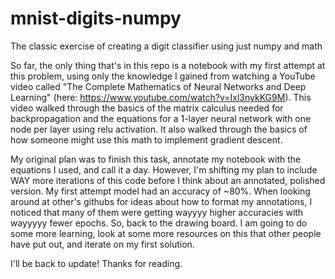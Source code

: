 # mnist-digits-numpy
The classic exercise of creating a digit classifier using just numpy and math

So far, the only thing that's in this repo is a notebook with my first attempt at this problem, using only the knowledge I gained from watching a YouTube video called "The Complete Mathematics of Neural Networks and Deep Learning" (here: https://www.youtube.com/watch?v=Ixl3nykKG9M). This video walked through the basics of the matrix calculus needed for backpropagation and the equations for a 1-layer neural network with one node per layer using relu activation. It also walked through the basics of how someone might use this math to implement gradient descent. 

My original plan was to finish this task, annotate my notebook with the equations I used, and call it a day. However, I'm shifting my plan to include WAY more iterations of this code before I think about an annotated, polished version. My first attempt model had an accuracy of ~80%. When looking around at other's githubs for ideas about how to format my annotations, I noticed that many of them were getting wayyyy higher accuracies with wayyyyy fewer epochs. So, back to the drawing board. I am going to do some more learning, look at some more resources on this that other people have put out, and iterate on my first solution. 

I'll be back to update! Thanks for reading.
